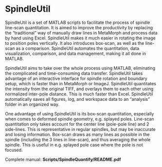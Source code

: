 SpindleUtil
===========

SpindleUtil is a set of MATLAB scripts to facilitate the process of spindle line-scan quantitation. It is aimed to improve the productivity by replacing the “traditional” way of manually draw lines in MetaMorph and process data by hand using Excel. SpindleUtil makes it much easier in rotating the image to position poles vertically. It also introduces box-scan, as well as the line-scan as a comparison. SpindleUtil automates the quantitation, data visualization, comparison, and data management, making it all done in MATLAB. 

SpindleUtil aims to take over the whole process using MATLAB, eliminating the complicated and time-consuming data transfer. SpindleUtil takes advantage of an interactive interface for spindle rotation and boundary setup, which is faster than in MetaMorph or ImageJ. SpindleUtil quantitates the intensity from the original TIFF, and overlays them to each other using normalized inter-pole distance. This is much faster than Excel. SpindleUtil automatically saves all figures, log, and workspace data to an “analysis” folder in an organized way.

One advantage of using SpindleUtil is its box-scan quantitation, especially when comes to deformed spindle geometry, e.g. splayed poles. Line-scan quantitation only takes account for the center line (pole-pole line) and 2 side-lines. This is representative in regular spindles, but may be inaccurate and losing information. Box-scan draws as many lines as possible in the spindle (including the 3 lines in line-scan), and thus averaging the whole spindle. This is useful in e.g. splayed pole case where the pole is not focused.

Complete manual:
<strong>Scripts/SpindleQuantify/README.pdf</strong>